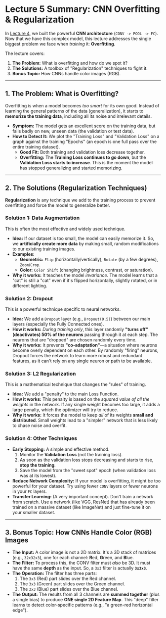 # Lecture 5 Summary: CNN Overfitting & Regularization

In [Lecture 4](summry/cnn2.md), we built the powerful **CNN architecture** (`CONV -> POOL -> FC`). Now that we have this complex model, this lecture addresses the single biggest problem we face when *training* it: **Overfitting**.

The lecture covers:
1.  **The Problem:** What is overfitting and how do we spot it?
2.  **The Solutions:** A toolbox of "Regularization" techniques to fight it.
3.  **Bonus Topic:** How CNNs handle color images (RGB).

---

## 1. The Problem: What is Overfitting?

Overfitting is when a model becomes *too smart* for its own good. Instead of learning the general patterns of the data (generalization), it starts to **memorize the training data**, including all its noise and irrelevant details.

* **Symptom:** The model gets an excellent score on the training data, but fails badly on new, unseen data (the validation or test data).
* **How to Detect It:** We plot the "Training Loss" and "Validation Loss" on a graph against the training "Epochs" (an epoch is one full pass over the entire training dataset).
    * **Good Fit:** Both training and validation loss decrease together.
    * **Overfitting:** The **Training Loss continues to go down**, but the **Validation Loss starts to increase**. This is the moment the model has stopped generalizing and started memorizing.




---

## 2. The Solutions (Regularization Techniques)

**Regularization** is any technique we add to the training process to prevent overfitting and force the model to generalize better.

### Solution 1: Data Augmentation

This is often the most effective and widely used technique.

* **Idea:** If our dataset is too small, the model can easily memorize it. So, we **artificially create more data** by making small, random modifications to our existing training images.
* **Examples:**
    * **Geometric:** `Flip` (horizontally/vertically), `Rotate` (by a few degrees), `Zoom`/`Crop`.
    * **Color:** `Color Shift` (changing brightness, contrast, or saturation).
* **Why it works:** It teaches the model *invariance*. The model learns that a "cat" is still a "cat" even if it's flipped horizontally, slightly rotated, or in different lighting.



### Solution 2: Dropout

This is a powerful technique specific to neural networks.

* **Idea:** We add a `Dropout` layer (e.g., `Dropout(0.5)`) between our main layers (especially the Fully Connected ones).
* **How it works:** *During training only*, this layer randomly **"turns off" (deactivates) 50% of the neurons** passing through it at each step. The neurons that are "dropped" are chosen randomly every time.
* **Why it works:** It prevents **"co-adaptation"**—a situation where neurons become overly dependent on each other. By randomly "firing" neurons, Dropout forces the network to learn more robust and redundant features, as it can't rely on any single neuron or path to be available.



### Solution 3: L2 Regularization

This is a mathematical technique that changes the "rules" of training.

* **Idea:** We add a "penalty" to the main Loss Function.
* **How it works:** This penalty is based on the *squared value of all the weights* in the network. If any single weight becomes too large, it adds a large penalty, which the optimizer will try to reduce.
* **Why it works:** It forces the model to keep *all* of its weights **small and distributed**. Small weights lead to a "simpler" network that is less likely to chase noise and overfit.

### Solution 4: Other Techniques

* **Early Stopping:** A simple and effective method.
    1.  Monitor the **Validation Loss** (not the training loss).
    2.  As soon as the validation loss stops decreasing and starts to rise, **stop the training**.
    3.  Save the model from the "sweet spot" epoch (when validation loss was at its lowest).
* **Reduce Network Complexity:** If your model is overfitting, it might be too powerful for your dataset. Try using fewer `CONV` layers or fewer neurons in your `FC` layers.
* **Transfer Learning:** (A very important concept). Don't train a network from scratch. Use a network (like VGG, ResNet) that has already been trained on a massive dataset (like ImageNet) and just fine-tune it on your smaller dataset.

---

## 3. Bonus Topic: How CNNs Handle Color (RGB) Images

* **The Input:** A color image is not a 2D matrix. It's a 3D stack of matrices (e.g., `32x32x3`), one for each channel: **R**ed, **G**reen, and **B**lue.
* **The Filter:** To process this, the CONV filter must *also* be 3D. It must have the same **depth** as the input. So, a `3x3` filter is actually **`3x3x3`**.
* **The Operation:** The filter has three parts:
    1.  The `3x3` (Red) part slides over the Red channel.
    2.  The `3x3` (Green) part slides over the Green channel.
    3.  The `3x3` (Blue) part slides over the Blue channel.
* **The Output:** The results from all 3 channels are **summed together** (plus a single bias) to produce **ONE single 2D Feature Map**. This "deep" filter learns to detect color-specific patterns (e.g., "a green-red horizontal edge").


